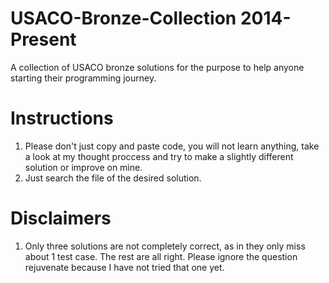# USACO-Bronze-Collection 2014-Present
A collection of USACO bronze solutions for the purpose to help anyone starting their programming journey. 
# Instructions
1. Please don't just copy and paste code, you will not learn anything, take a look at my thought proccess and try to make a slightly different solution
or improve on mine. 
2. Just search the file of the desired solution.
# Disclaimers
1. Only three solutions are not completely correct, as in they only miss about 1 test case. The rest are all right. Please ignore the question rejuvenate
because I have not tried that one yet. 

